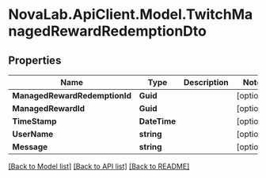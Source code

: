# NovaLab.ApiClient.Model.TwitchManagedRewardRedemptionDto

## Properties

Name | Type | Description | Notes
------------ | ------------- | ------------- | -------------
**ManagedRewardRedemptionId** | **Guid** |  | [optional] 
**ManagedRewardId** | **Guid** |  | [optional] 
**TimeStamp** | **DateTime** |  | [optional] 
**UserName** | **string** |  | [optional] 
**Message** | **string** |  | [optional] 

[[Back to Model list]](../README.md#documentation-for-models) [[Back to API list]](../README.md#documentation-for-api-endpoints) [[Back to README]](../README.md)

